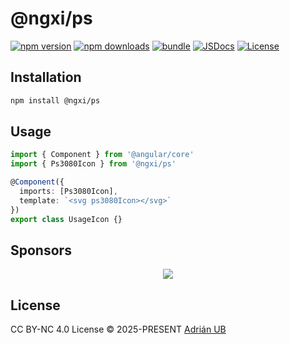 # @ngxi/ps

[![npm version][npm-version-src]][npm-version-href]
[![npm downloads][npm-downloads-src]][npm-downloads-href]
[![bundle][bundle-src]][bundle-href]
[![JSDocs][jsdocs-src]][jsdocs-href]
[![License][license-src]][license-href]

## Installation

```sh
npm install @ngxi/ps
```

## Usage

```ts
import { Component } from '@angular/core'
import { Ps3080Icon } from '@ngxi/ps'

@Component({
  imports: [Ps3080Icon],
  template: `<svg ps3080Icon></svg>`
})
export class UsageIcon {}
```

## Sponsors

<p align="center">
  <a href="https://cdn.jsdelivr.net/gh/adrian-ub/static/sponsors.svg">
    <img src='https://cdn.jsdelivr.net/gh/adrian-ub/static/sponsors.svg'/>
  </a>
</p>

## License

CC BY-NC 4.0 License © 2025-PRESENT [Adrián UB](https://github.com/adrian-ub)

<!-- Badges -->

[npm-version-src]: https://img.shields.io/npm/v/@ngxi/ps?style=flat&colorA=080f12&colorB=1fa669
[npm-version-href]: https://npmjs.com/package/@ngxi/ps
[npm-downloads-src]: https://img.shields.io/npm/dm/@ngxi/ps?style=flat&colorA=080f12&colorB=1fa669
[npm-downloads-href]: https://npmjs.com/package/@ngxi/ps
[bundle-src]: https://img.shields.io/bundlephobia/minzip/@ngxi/ps?style=flat&colorA=080f12&colorB=1fa669&label=minzip
[bundle-href]: https://bundlephobia.com/result?p=@ngxi/ps
[license-src]: https://img.shields.io/npm/l/@ngxi/ps?style=flat&colorA=080f12&colorB=1fa669
[license-href]: https://github.com/adrian-ub/ngxi/blob/main/LICENSE
[jsdocs-src]: https://img.shields.io/badge/jsdocs-reference-080f12?style=flat&colorA=080f12&colorB=1fa669
[jsdocs-href]: https://www.jsdocs.io/package/@ngxi/ps
